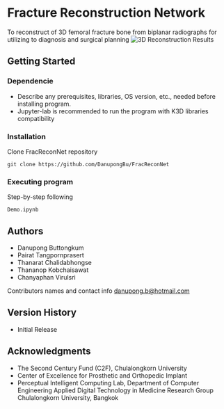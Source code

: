 # Fracture Reconstruction Network

To reconstruct of 3D femoral fracture bone from biplanar radiographs for utilizing to diagnosis and surgical planning
![3D Reconstruction Results](assets/reconstructed_result.gif)

## Getting Started

### Dependencie
* Describe any prerequisites, libraries, OS version, etc., needed before installing program.
* Jupyter-lab is recommended to run the program with K3D libraries compatibility

### Installation

Clone FracReconNet repository
```
git clone https://github.com/DanupongBu/FracReconNet
```

### Executing program
Step-by-step following 
```
Demo.ipynb
```

## Authors
- Danupong Buttongkum
- Pairat Tangpornprasert
- Thanarat Chalidabhongse
- Thananop Kobchaisawat
- Chanyaphan Virulsri

Contributors names and contact info
danupong.b@hotmail.com

## Version History
* Initial Release


## Acknowledgments
* The Second Century Fund (C2F), Chulalongkorn University
* Center of Excellence for Prosthetic and Orthopedic Implant
* Perceptual Intelligent Computing Lab, Department of Computer Engineering
Applied Digital Technology in Medicine Research Group
Chulalongkorn University, Bangkok